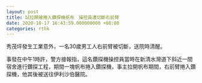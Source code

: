 ```yaml
---
layout: post
title: 試拉開被捲入鑽探機帆布　操控員遭切斷右前臂
date: 2020-10-17 16:43:59.000000000 +08:00
categories: rthk
---
```


秀茂坪發生工業意外，一名30歲男工人右前臂被切斷，送院時清醒。

事發在中午1時許，警方接報指，這名鑽探機操控員當時在新清水灣道下斜近一間宿舍進行鑽探工程，期間一塊帆布捲入鑽探機，事主拉開帆布期間，右前臂捲入鑽探機，他其後被送往伊利沙伯醫院。
